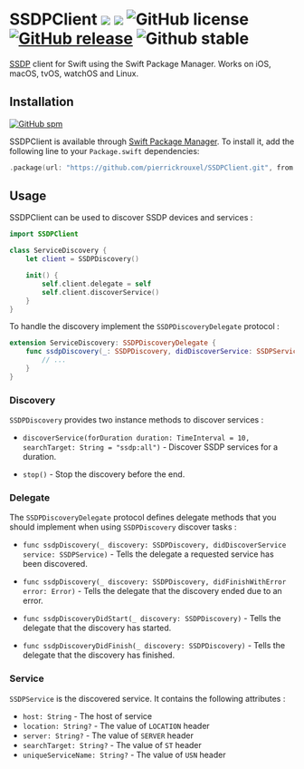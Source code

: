 # SSDPClient ![](https://img.shields.io/badge/swift-4.0-orange.svg) ![](https://img.shields.io/badge/plataforms-iOS%20%7C%20macOS%20%7C%20tvOS%20%7C%20watchOS%20%7C%20linux-lightgrey.svg) ![GitHub license](https://img.shields.io/badge/license-MIT-blue.svg) [![GitHub release](https://img.shields.io/badge/version-v0.2.0-brightgreen.svg)](https://github.com/pierrickrouxel/SSDPClient/releases) ![Github stable](https://img.shields.io/badge/stable-true-brightgreen.svg)

[SSDP](https://en.wikipedia.org/wiki/Simple_Service_Discovery_Protocol) client for Swift using the Swift Package Manager. Works on iOS, macOS, tvOS, watchOS and Linux.

## Installation
[![GitHub spm](https://img.shields.io/badge/spm-supported-brightgreen.svg)](https://swift.org/package-manager/)

SSDPClient is available through [Swift Package Manager](https://swift.org/package-manager/). To install it, add the following line to your `Package.swift` dependencies:

```swift
.package(url: "https://github.com/pierrickrouxel/SSDPClient.git", from: "0.2.0")
```

## Usage
SSDPClient can be used to discover SSDP devices and services :

```swift
import SSDPClient

class ServiceDiscovery {
    let client = SSDPDiscovery()

    init() {
        self.client.delegate = self
        self.client.discoverService()
    }
}
```

To handle the discovery implement the `SSDPDiscoveryDelegate` protocol :

```swift
extension ServiceDiscovery: SSDPDiscoveryDelegate {
    func ssdpDiscovery(_: SSDPDiscovery, didDiscoverService: SSDPService) {
        // ...
    }
}
```

### Discovery
`SSDPDiscovery` provides two instance methods to discover services :

* `discoverService(forDuration duration: TimeInterval = 10, searchTarget: String = "ssdp:all")` - Discover SSDP services for a duration.

* `stop()` - Stop the discovery before the end.

### Delegate
The `SSDPDiscoveryDelegate` protocol defines delegate methods that you should implement when using `SSDPDiscovery` discover tasks :

* `func ssdpDiscovery(_ discovery: SSDPDiscovery, didDiscoverService service: SSDPService)` - Tells the delegate a requested service has been discovered.

* `func ssdpDiscovery(_ discovery: SSDPDiscovery, didFinishWithError error: Error)` - Tells the delegate that the discovery ended due to an error.

* `func ssdpDiscoveryDidStart(_ discovery: SSDPDiscovery)` - Tells the delegate that the discovery has started.

* `func ssdpDiscoveryDidFinish(_ discovery: SSDPDiscovery)` - Tells the delegate that the discovery has finished.

### Service
`SSDPService` is the discovered service. It contains the following attributes :

* `host: String` - The host of service
* `location: String?` - The value of `LOCATION` header
* `server: String?` - The value of `SERVER` header
* `searchTarget: String?` - The value of `ST` header
* `uniqueServiceName: String?` - The value of `USN` header
